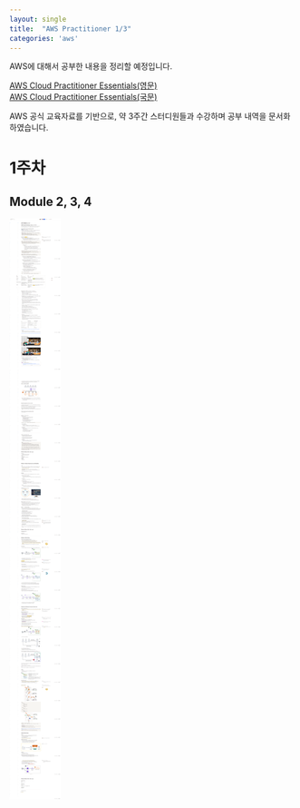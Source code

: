 ```yaml
---
layout: single
title:  "AWS Practitioner 1/3"
categories: 'aws'
---
```


AWS에 대해서 공부한 내용을 정리할 예정입니다.

[AWS Cloud Practitioner Essentials(영문)](https://explore.skillbuilder.aws/learn/course/134/aws-cloud-practitioner-essentials)    
[AWS Cloud Practitioner Essentials(국문)](https://explore.skillbuilder.aws/learn/course/1928/aws-cloud-practitioner-essentials-korean)    

AWS 공식 교육자료를 기반으로, 약 3주간 스터디원들과 수강하며 공부 내역을 문서화 하였습니다.

# 1주차

## Module 2, 3, 4

![week1](/assets/images/clf1.png)
